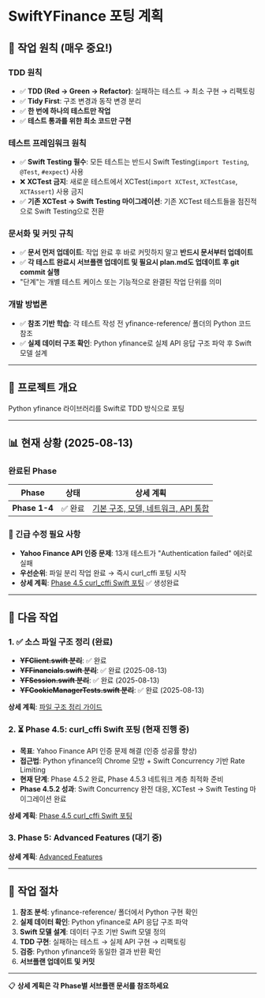 # SwiftYFinance 포팅 계획

## 🚨 **작업 원칙 (매우 중요!)**

### TDD 원칙
- ✅ **TDD (Red → Green → Refactor)**: 실패하는 테스트 → 최소 구현 → 리팩토링
- ✅ **Tidy First**: 구조 변경과 동작 변경 분리
- ✅ **한 번에 하나의 테스트만 작업**
- ✅ **테스트 통과를 위한 최소 코드만 구현**

### 테스트 프레임워크 원칙
- ✅ **Swift Testing 필수**: 모든 테스트는 반드시 Swift Testing(`import Testing`, `@Test`, `#expect`) 사용
- ❌ **XCTest 금지**: 새로운 테스트에서 XCTest(`import XCTest`, `XCTestCase`, `XCTAssert`) 사용 금지
- ✅ **기존 XCTest → Swift Testing 마이그레이션**: 기존 XCTest 테스트들을 점진적으로 Swift Testing으로 전환

### 문서화 및 커밋 규칙
- ✅ **문서 먼저 업데이트**: 작업 완료 후 바로 커밋하지 말고 **반드시 문서부터 업데이트**
- ✅ **각 테스트 완료시 서브플랜 업데이트 및 필요시 plan.md도 업데이트 후 git commit 실행**
- "단계"는 개별 테스트 케이스 또는 기능적으로 완결된 작업 단위를 의미

### 개발 방법론
- ✅ **참조 기반 학습**: 각 테스트 작성 전 yfinance-reference/ 폴더의 Python 코드 참조
- ✅ **실제 데이터 구조 확인**: Python yfinance로 실제 API 응답 구조 파악 후 Swift 모델 설계

---

## 🎯 프로젝트 개요
Python yfinance 라이브러리를 Swift로 TDD 방식으로 포팅

---

## 📊 현재 상황 (2025-08-13)

### 완료된 Phase
| Phase | 상태 | 상세 계획 |
|-------|------|-----------|
| **Phase 1-4** | ✅ 완료 | [기본 구조, 모델, 네트워크, API 통합](docs/plans/) |

### 🚨 긴급 수정 필요 사항
- **Yahoo Finance API 인증 문제**: 13개 테스트가 "Authentication failed" 에러로 실패
- **우선순위**: 파일 분리 작업 완료 → 즉시 curl_cffi 포팅 시작
- **상세 계획**: [Phase 4.5 curl_cffi Swift 포팅](docs/plans/phase4.5-curl-cffi-porting.md) ✅ 생성완료

---

## 🎯 다음 작업

### 1. ✅ 소스 파일 구조 정리 (완료)
- **~~YFClient.swift 분리~~**: ✅ 완료
- **~~YFFinancials.swift 분리~~**: ✅ 완료 (2025-08-13)
- **~~YFSession.swift 분리~~**: ✅ 완료 (2025-08-13)
- **~~YFCookieManagerTests.swift 분리~~**: ✅ 완료 (2025-08-13)

**상세 계획**: [파일 구조 정리 가이드](docs/plans/file-organization.md)

### 2. ⏳ Phase 4.5: curl_cffi Swift 포팅 (현재 진행 중)
- **목표**: Yahoo Finance API 인증 문제 해결 (인증 성공률 향상)
- **접근법**: Python yfinance의 Chrome 모방 + Swift Concurrency 기반 Rate Limiting
- **현재 단계**: Phase 4.5.2 완료, Phase 4.5.3 네트워크 계층 최적화 준비
- **Phase 4.5.2 성과**: Swift Concurrency 완전 대응, XCTest → Swift Testing 마이그레이션 완료

**상세 계획**: [Phase 4.5 curl_cffi Swift 포팅](docs/plans/phase4.5-curl-cffi-porting.md)

### 3. Phase 5: Advanced Features (대기 중)
**상세 계획**: [Advanced Features](docs/plans/phase5-advanced.md)

---

## 🔗 작업 절차

1. **참조 분석**: yfinance-reference/ 폴더에서 Python 구현 확인
2. **실제 데이터 확인**: Python yfinance로 API 응답 구조 파악  
3. **Swift 모델 설계**: 데이터 구조 기반 Swift 모델 정의
4. **TDD 구현**: 실패하는 테스트 → 실제 API 구현 → 리팩토링
5. **검증**: Python yfinance와 동일한 결과 반환 확인
6. **서브플랜 업데이트 및 커밋**

---

📋 **상세 계획은 각 Phase별 서브플랜 문서를 참조하세요**